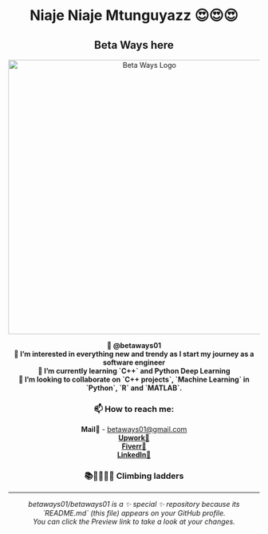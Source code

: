 <h1 align="center">Niaje Niaje Mtunguyazz 😍😍😍</h1>
<h2 align="center">Beta Ways here</h2>
<div align="center">
  <img src="https://github.com/betaways01/betaways01/assets/111149286/3cf0c43e-fe98-4f7c-9d97-9abda84efe2b" width="550" height="550" alt="Beta Ways Logo">
</div>

<p align="center">
  <strong>👋 @betaways01</strong><br>
  <strong>👀 I’m interested in everything new and trendy as I start my journey as a software engineer</strong><br>
  <strong>🌱 I’m currently learning `C++` and Python Deep Learning</strong><br>
  <strong>💞️ I’m looking to collaborate on `C++ projects`, `Machine Learning` in `Python`, `R` and `MATLAB`.</strong><br>
</p>

<h3 align="center">📫 How to reach me:</h3>
<p align="center">
  <strong>Mail📧</strong> - <a href="mailto:betaways01@gmail.com">betaways01@gmail.com</a><br>
  <strong><a href="https://www.upwork.com/freelancers/franciskangethenganga">Upwork🤢</a></strong><br>
  <strong><a href="https://www.fiverr.com/s/91Ld2E">Fiverr🦚</a></strong><br>
  <strong><a href="https://www.linkedin.com/in/francis-kang-ethe-nganga-47b979204/">LinkedIn🪬</a></strong><br>
</p>

<h3 align="center">📚📏📐🧑‍💻 Climbing ladders</h3>

---

<div align="center">
  <em>betaways01/betaways01 is a ✨ special ✨ repository because its `README.md` (this file) appears on your GitHub profile.</em>
  <br>
  <em>You can click the Preview link to take a look at your changes.</em>
</div>
